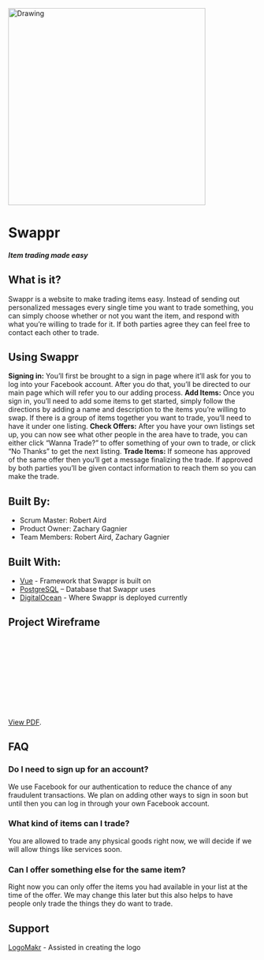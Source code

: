 <img src="https://i.imgur.com/HyT4LZP.png" alt="Drawing" width="400" height="400"/>

# Swappr
##### *Item trading made easy*

## What is it?
Swappr is a website to make trading items easy. Instead of sending out personalized messages every single time you want to trade something, you can simply choose whether or not you want the item, and respond with what you’re willing to trade for it. If both parties agree they can feel free to contact each other to trade.

## Using Swappr
__Signing in:__ You’ll first be brought to a sign in page where it’ll ask for you to log into your Facebook account. After you do that, you’ll be directed to our main page which will refer you to our adding process.
__Add Items:__ Once you sign in, you’ll need to add some items to get started, simply follow the directions by adding a name and description to the items you’re willing to swap. If there is a group of items together you want to trade, you’ll need to have it under one listing.
__Check Offers:__ After you have your own listings set up, you can now see what other people in the area have to trade, you can either click “Wanna Trade?” to offer something of your own to trade, or click “No Thanks” to get the next listing.
__Trade Items:__ If someone has approved of the same offer then you’ll get a message finalizing the trade. If approved by both parties you’ll be given contact information to reach them so you can make the trade.

## Built By:

* Scrum Master: Robert Aird
* Product Owner: Zachary Gagnier
* Team Members: Robert Aird, Zachary Gagnier

## Built With:

 - [Vue](https://vuejs.org/) - Framework that Swappr is built on
 - [PostgreSQL](https://www.postgresql.org) – Database that Swappr uses
 - [DigitalOcean](https://www.digitalocean.com/) - Where Swappr is deployed currently

## Project Wireframe

<object data="https://raw.githubusercontent.com/honeybadgerhackers/Swappr/master/docs/swappr-wireframe.pdf" type="application/pdf" width="700px" height="700px">
    <embed src="https://raw.githubusercontent.com/honeybadgerhackers/Swappr/master/docs/swappr-wireframe.pdf">
        <p><a href="https://docs.google.com/viewer?url=https://raw.githubusercontent.com/honeybadgerhackers/Swappr/master/docs/swappr-wireframe.pdf">View PDF</a>.</p>
    </embed>
</object>

## FAQ

### Do I need to sign up for an account?
We use Facebook for our authentication to reduce the chance of any fraudulent transactions. We plan on adding other ways to sign in soon but until then you can log in through your own Facebook account.

### What kind of items can I trade?
You are allowed to trade any physical goods right now, we will decide if we will allow things like services soon.

###  Can I offer something else for the same item? 
Right now you can only offer the items you had available in your list at the time of the offer. We may change this later but this also helps to have people only trade the things they do want to trade.

## Support
[LogoMakr](https://logomakr.com/) - Assisted in creating the logo

